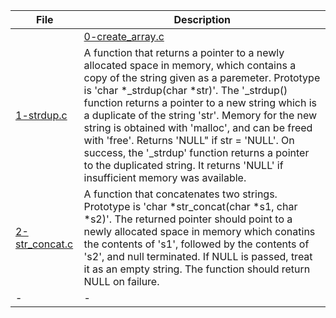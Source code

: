 |File|Description|
|-|-|
||[0-create_array.c](0-create_array.c)|A function that creates an array of chars, and initializes it with a specific char. Prototype is 'char create_array(unsigned int size, char c)'. Returns 'NULL' if size = 0. Returns a pointer to the array, or 'NULL" if it fails.|
|[1-strdup.c](1-strdup.c)|A function that returns a pointer to a newly allocated space in memory, which contains a copy of the string given as a paremeter. Prototype is 'char \*\_strdup(char \*str)'. The '\_strdup() function returns a pointer to a new string which is a duplicate of the string 'str'. Memory for the new string is obtained with 'malloc', and can be freed with 'free'. Returns 'NULL" if str = 'NULL'. On success, the '\_strdup' function returns a pointer to the duplicated string. It returns 'NULL' if insufficient memory was available.|
|[2-str_concat.c](2-strconcat.c)|A function that concatenates two strings. Prototype is 'char \*str_concat(char \*s1, char \*s2)'. The returned pointer should point to a newly allocated space in memory which conatins the contents of 's1', followed by the contents of 's2', and null terminated. If NULL is passed, treat it as an empty string. The function should return NULL on failure.|
|-|-|
